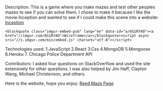 


Description:
This is a game where you make mazes and test other peoples mazes to see if you can solve them. I chose to make it because I like the movie Inception and wanted to see if I could make this scene into a website: 
[Inception](https://youtu.be/V3-a58Wt2tk?t=28)

```
<blockquote class="imgur-embed-pub" lang="en" data-id="a/6G1RYAO"><a href="//imgur.com/6G1RYAO">Wireframe</a></blockquote><script async src="//s.imgur.com/min/embed.js" charset="utf-8"></script>
```

Technologies used:
1.JavaScript
2.React
3.Css
4.MongoDB
5.Mongoose
6.Heroku
7. Chicago Police Department API

Contributors:
I asked four questions on StackOverflow and used the site extensively for other questions. I was also helped by Jim Haff, Clayton Wang, Michael Christenson, and others.

Here is the website, hope you enjoy:
[Reed Maze Page](https://reedmazepage.herokuapp.com/)
